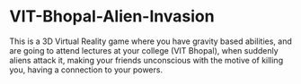 # VIT-Bhopal-Alien-Invasion
This is a 3D Virtual Reality game where you have gravity based abilities, and are going to attend lectures at your college (VIT Bhopal), when suddenly aliens attack it, making your friends unconscious with the motive of killing you, having a connection to your powers.
